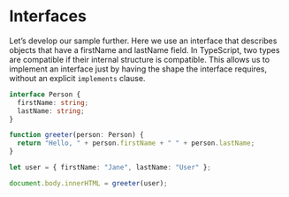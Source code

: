 # Interfaces

Let’s develop our sample further. Here we use an interface that describes objects that have a firstName and lastName
field. In TypeScript, two types are compatible if their internal structure is compatible. This allows us to implement an
interface just by having the shape the interface requires, without an explicit `implements` clause.

```typescript
interface Person {
  firstName: string;
  lastName: string;
}

function greeter(person: Person) {
  return "Hello, " + person.firstName + " " + person.lastName;
}

let user = { firstName: "Jane", lastName: "User" };

document.body.innerHTML = greeter(user);
```
